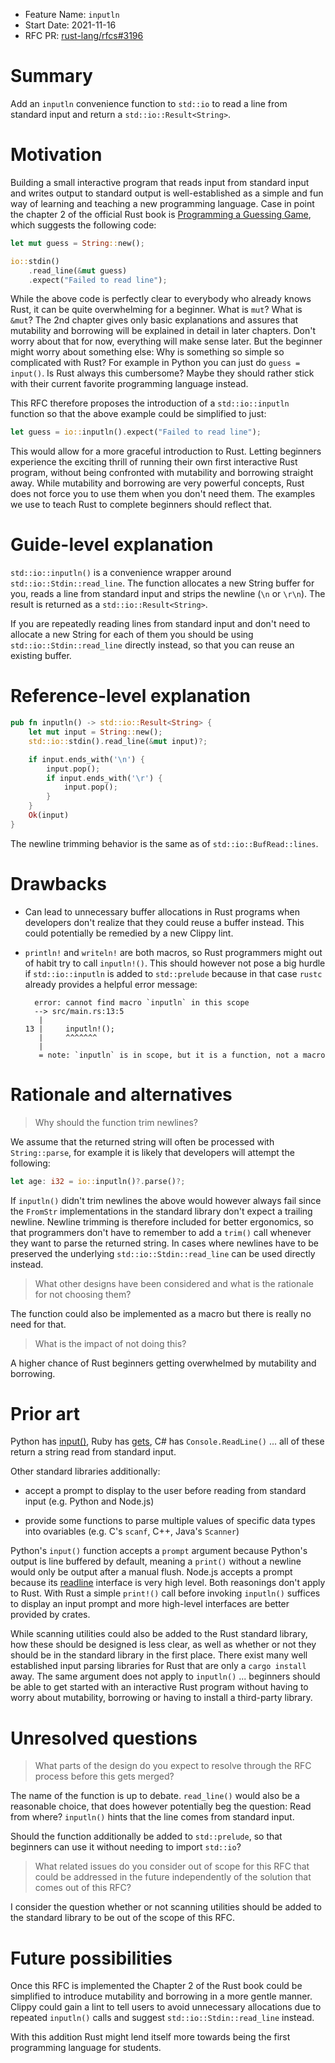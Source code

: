 - Feature Name: `inputln`
- Start Date: 2021-11-16
- RFC PR: [rust-lang/rfcs#3196](https://github.com/rust-lang/rfcs/pull/3196)

# Summary
[summary]: #summary

Add an `inputln` convenience function to `std::io` to read a line from standard
input and return a `std::io::Result<String>`.

# Motivation
[motivation]: #motivation

Building a small interactive program that reads input from standard input and
writes output to standard output is well-established as a simple and fun way of
learning and teaching a new programming language.  Case in point the chapter 2
of the official Rust book is [Programming a Guessing Game], which suggests the
following code:

[Programming a Guessing Game]: https://doc.rust-lang.org/book/ch02-00-guessing-game-tutorial.html

```rs
let mut guess = String::new();

io::stdin()
    .read_line(&mut guess)
    .expect("Failed to read line");
```

While the above code is perfectly clear to everybody who already knows Rust, it
can be quite overwhelming for a beginner. What is `mut`? What is `&mut`?  The
2nd chapter gives only basic explanations and assures that mutability and
borrowing will be explained in detail in later chapters. Don't worry about that
for now, everything will make sense later.  But the beginner might worry about
something else: Why is something so simple so complicated with Rust? For example
in Python you can just do `guess = input()`.  Is Rust always this cumbersome?
Maybe they should rather stick with their current favorite programming language
instead.

This RFC therefore proposes the introduction of a `std::io::inputln` function
so that the above example could be simplified to just:

```rs
let guess = io::inputln().expect("Failed to read line");
```

This would allow for a more graceful introduction to Rust. Letting beginners
experience the exciting thrill of running their own first interactive Rust
program, without being confronted with mutability and borrowing straight away.
While mutability and borrowing are very powerful concepts, Rust does not force
you to use them when you don't need them. The examples we use to teach Rust to
complete beginners should reflect that.

# Guide-level explanation
[guide-level-explanation]: #guide-level-explanation

`std::io::inputln()` is a convenience wrapper around `std::io::Stdin::read_line`.
The function allocates a new String buffer for you, reads a line from standard
input and strips the newline (`\n` or `\r\n`).  The result is returned as a
`std::io::Result<String>`.

If you are repeatedly reading lines from standard input and don't need to
allocate a new String for each of them you should be using
`std::io::Stdin::read_line` directly instead, so that you can reuse an existing
buffer.

# Reference-level explanation
[reference-level-explanation]: #reference-level-explanation

```rs
pub fn inputln() -> std::io::Result<String> {
    let mut input = String::new();
    std::io::stdin().read_line(&mut input)?;

    if input.ends_with('\n') {
        input.pop();
        if input.ends_with('\r') {
            input.pop();
        }
    }
    Ok(input)
}
```

The newline trimming behavior is the same as of `std::io::BufRead::lines`.

# Drawbacks
[drawbacks]: #drawbacks

* Can lead to unnecessary buffer allocations in Rust programs when developers
  don't realize that they could reuse a buffer instead. This could potentially
  be remedied by a new Clippy lint.

* `println!` and `writeln!` are both macros, so Rust programmers might out of
  habit try to call `inputln!()`. This should however not pose a big hurdle if
  `std::io::inputln` is added to `std::prelude` because in that case `rustc`
  already provides a helpful error message:

  ```
    error: cannot find macro `inputln` in this scope
    --> src/main.rs:13:5
     |
  13 |     inputln!();
     |     ^^^^^^^
     |
     = note: `inputln` is in scope, but it is a function, not a macro
   ```

# Rationale and alternatives
[rationale-and-alternatives]: #rationale-and-alternatives

> Why should the function trim newlines?

We assume that the returned string will often be processed with `String::parse`,
for example it is likely that developers will attempt the following:

```rs
let age: i32 = io::inputln()?.parse()?;
```

If `inputln()` didn't trim newlines the above would however always fail since
the `FromStr` implementations in the standard library don't expect a trailing
newline. Newline trimming is therefore included for better ergonomics, so that
programmers don't have to remember to add a `trim()` call whenever they want to
parse the returned string. In cases where newlines have to be preserved the
underlying `std::io::Stdin::read_line` can be used directly instead.

> What other designs have been considered and what is the rationale for not
> choosing them?

The function could also be implemented as a macro but there is really no need for that.

> What is the impact of not doing this?

A higher chance of Rust beginners getting overwhelmed by mutability and borrowing.

# Prior art
[prior-art]: #prior-art

Python has [input()], Ruby has [gets], C# has `Console.ReadLine()`
... all of these return a string read from standard input.

[input()]: https://docs.python.org/3/library/functions.html#input
[gets]: https://ruby-doc.org/docs/ruby-doc-bundle/Tutorial/part_02/user_input.html

Other standard libraries additionally:

* accept a prompt to display to the user before reading from standard input
  (e.g. Python and Node.js)

* provide some functions to parse multiple values of specific data types
  into ovariables (e.g. C's `scanf`, C++, Java's `Scanner`)

Python's `input()` function accepts a `prompt` argument because Python's output
is line buffered by default, meaning a `print()` without a newline would only be
output after a manual flush. Node.js accepts a prompt because its
[readline](https://nodejs.org/api/readline.html) interface is very high level.
Both reasonings don't apply to Rust. With Rust a simple `print!()` call before
invoking `inputln()` suffices to display an input prompt and more high-level
interfaces are better provided by crates.

While scanning utilities could also be added to the Rust standard library, how
these should be designed is less clear, as well as whether or not they should be
in the standard library in the first place. There exist many well established
input parsing libraries for Rust that are only a `cargo install` away. The same
argument does not apply to `inputln()` ... beginners should be able to get
started with an interactive Rust program without having to worry about
mutability, borrowing or having to install a third-party library.

# Unresolved questions
[unresolved-questions]: #unresolved-questions

> What parts of the design do you expect to resolve through the RFC process
> before this gets merged?

The name of the function is up to debate. `read_line()` would also be a
reasonable choice, that does however potentially beg the question: Read from
where? `inputln()` hints that the line comes from standard input.

Should the function additionally be added to `std::prelude`, so that beginners
can use it without needing to import `std::io`?

> What related issues do you consider out of scope for this RFC that could be
> addressed in the future independently of the solution that comes out of this RFC?

I consider the question whether or not scanning utilities should be added to the
standard library to be out of the scope of this RFC.

# Future possibilities
[future-possibilities]: #future-possibilities

Once this RFC is implemented the Chapter 2 of the Rust book could be simplified
to introduce mutability and borrowing in a more gentle manner. Clippy could gain
a lint to tell users to avoid unnecessary allocations due to repeated
`inputln()` calls and suggest `std::io::Stdin::read_line` instead.

With this addition Rust might lend itself more towards being the first
programming language for students.
